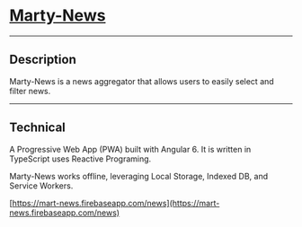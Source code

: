 # [Marty-News](https://mart-news.firebaseapp.com/news)

----
## Description

Marty-News is a news aggregator that allows users to easily select and filter news.

----
## Technical
A Progressive Web App (PWA) built with Angular 6. It is written in TypeScript uses Reactive Programing.

Marty-News works offline, leveraging Local Storage, Indexed DB, and Service Workers.

[https://mart-news.firebaseapp.com/news](https://mart-news.firebaseapp.com/news)